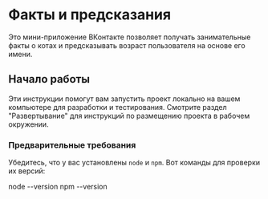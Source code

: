 # Факты и предсказания

Это мини-приложение ВКонтакте позволяет получать занимательные факты о котах и предсказывать возраст пользователя на основе его имени.

## Начало работы

Эти инструкции помогут вам запустить проект локально на вашем компьютере для разработки и тестирования. Смотрите раздел "Развертывание" для инструкций по размещению проекта в рабочем окружении.

### Предварительные требования

Убедитесь, что у вас установлены `node` и `npm`. Вот команды для проверки их версий:

node --version
npm --version
